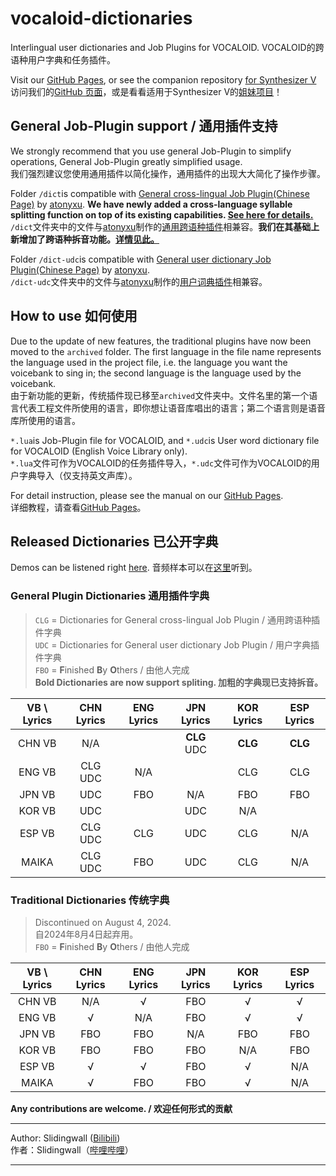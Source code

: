 # vocaloid-dictionaries

Interlingual user dictionaries and Job Plugins for VOCALOID.
VOCALOID的跨语种用户字典和任务插件。  

Visit our [GitHub Pages](https://slidingwall.github.io/vocaloid-dictionaries), or see the companion repository [for Synthesizer V](https://github.com/Slidingwall/synthv-dictionaries)  
访问我们的[GitHub 页面](https://slidingwall.github.io/vocaloid-dictionaries)，或是看看适用于Synthesizer V的[姐妹项目](https://github.com/Slidingwall/synthv-dictionaries)！

## General Job-Plugin support / 通用插件支持

We strongly recommend that you use general Job-Plugin to simplify operations, General Job-Plugin greatly simplified usage.  
我们强烈建议您使用通用插件以简化操作，通用插件的出现大大简化了操作步骤。  

Folder `/dict`is compatible with [General cross-lingual Job Plugin(Chinese Page)](https://www.bilibili.com/read/cv7732403/) by [atonyxu](https://github.com/atonyxu). **We have newly added a cross-language syllable splitting function on top of its existing capabilities. [See here for details.](https://slidingwall.github.io/vocaloid-dictionaries/general)**  
`/dict`文件夹中的文件与[atonyxu](https://github.com/atonyxu)制作的[通用跨语种插件](https://www.bilibili.com/read/cv7732403/)相兼容。**我们在其基础上新增加了跨语种拆音功能。[详情见此。](https://slidingwall.github.io/vocaloid-dictionaries/general)**  

Folder `/dict-udc`is compatible with [General user dictionary Job Plugin(Chinese Page)](https://www.bilibili.com/read/cv7736635/) by [atonyxu](https://github.com/atonyxu).  
`/dict-udc`文件夹中的文件与[atonyxu](https://github.com/atonyxu)制作的[用户词典插件](https://www.bilibili.com/read/cv7732403/)相兼容。

## How to use 如何使用

Due to the update of new features, the traditional plugins have now been moved to the `archived` folder. The first language in the file name represents the language used in the project file, i.e. the language you want the voicebank to sing in; the second language is the language used by the voicebank.  
由于新功能的更新，传统插件现已移至`archived`文件夹中。文件名里的第一个语言代表工程文件所使用的语言，即你想让语音库唱出的语言；第二个语言则是语音库所使用的语言。

`*.lua`is Job-Plugin file for VOCALOID, and `*.udc`is User word dictionary file for VOCALOID (English Voice Library only).  
 `*.lua`文件可作为VOCALOID的任务插件导入，`*.udc`文件可作为VOCALOID的用户字典导入（仅支持英文声库）。  

For detail instruction, please see the manual on our [GitHub Pages](https://slidingwall.github.io/vocaloid-dictionaries/manual).  
详细教程，请查看[GitHub Pages](https://slidingwall.github.io/vocaloid-dictionaries/manual)。  

## Released Dictionaries 已公开字典

Demos can be listened right [here](https://slidingwall.github.io/vocaloid-dictionaries/demo).
音频样本可以在[这里](https://slidingwall.github.io/vocaloid-dictionaries/demo)听到。

### General Plugin Dictionaries 通用插件字典

> `CLG` = Dictionaries for General cross-lingual Job Plugin / 通用跨语种插件字典  
> `UDC` = Dictionaries for General user dictionary Job Plugin / 用户字典插件字典  
> `FBO` = **F**inished **B**y **O**thers / 由他人完成  
> **Bold Dictionaries are now support spliting. 加粗的字典现已支持拆音。**  

|VB \ Lyrics |CHN Lyrics|ENG Lyrics|JPN Lyrics|KOR Lyrics|ESP Lyrics|
|:----:|:----:|:----:|:----:|:----:|:----:|
|CHN VB|N/A| |**CLG** UDC|**CLG**|**CLG**|
|ENG VB|CLG UDC|N/A||CLG|CLG|
|JPN VB|UDC|FBO|N/A|FBO|FBO|
|KOR VB|UDC| |UDC|N/A| |
|ESP VB|CLG UDC|CLG|UDC|CLG|N/A|
|MAIKA|CLG UDC|FBO|UDC|CLG|N/A|

### Traditional Dictionaries 传统字典

> Discontinued on August 4, 2024.  
> 自2024年8月4日起弃用。  
> `FBO` = **F**inished **B**y **O**thers / 由他人完成  

|VB \ Lyrics |CHN Lyrics|ENG Lyrics|JPN Lyrics|KOR Lyrics|ESP Lyrics|
|:----:|:----:|:----:|:----:|:----:|:----:|
|CHN VB|N/A|√|FBO|√|√|
|ENG VB|√|N/A|FBO|√|√|
|JPN VB|FBO|FBO|N/A|FBO|FBO|
|KOR VB|FBO|FBO|FBO|N/A|FBO|
|ESP VB|√|√|FBO|√|N/A|
|MAIKA|√|FBO|FBO|√|N/A|

**Any contributions are welcome. / 欢迎任何形式的贡献**  

---

Author: Slidingwall ([Bilibili](https://space.bilibili.com/141232009))  
作者：Slidingwall（[哔哩哔哩](https://space.bilibili.com/141232009)）  

---
